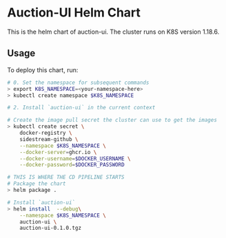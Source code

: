 # Auction-UI Helm Chart

This is the helm chart of auction-ui.
The cluster runs on K8S version 1.18.6.

## Usage

To deploy this chart, run:
```sh
# 0. Set the namespace for subsequent commands
> export K8S_NAMESPACE=<your-namespace-here>
> kubectl create namespace $K8S_NAMESPACE

# 2. Install `auction-ui` in the current context

# Create the image pull secret the cluster can use to get the images
> kubectl create secret \
    docker-registry \
    sidestream-github \
    --namespace $K8S_NAMESPACE \
    --docker-server=ghcr.io \
    --docker-username=$DOCKER_USERNAME \
    --docker-password=$DOCKER_PASSWORD

# THIS IS WHERE THE CD PIPELINE STARTS
# Package the chart
> helm package .

# Install `auction-ui`
> helm install  --debug\
    --namespace $K8S_NAMESPACE \
    auction-ui \
    auction-ui-0.1.0.tgz
```
